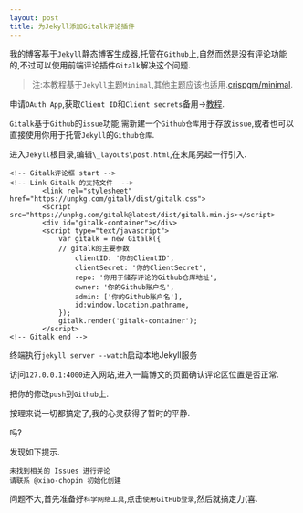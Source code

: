 ```yaml
---
layout: post
title: 为Jekyll添加Gitalk评论插件
---
```


我的博客基于`Jekyll`静态博客生成器,托管在`Github`上,自然而然是没有评论功能的,不过可以使用前端评论插件`Gitalk`解决这个问题.

>注:本教程基于`Jekyll`主题`Minimal`,其他主题应该也适用.[crispgm/minimal](https://github.com/crispgm/minimal).

申请`OAuth App`,获取`Client ID`和`Client secrets`备用→[教程](https://blog.home-chopin.xyz/2022/09/14/oauthapp.html).

`Gitalk`基于`Github`的`issue`功能,需新建一个`Github仓库`用于存放`issue`,或者也可以直接使用你用于托管`Jekyll`的`Github仓库`.

进入`Jekyll`根目录,编辑`\_layouts\post.html`,在末尾另起一行引入.

```
<!-- Gitalk评论框 start -->
<!-- Link Gitalk 的支持文件  -->
        <link rel="stylesheet" href="https://unpkg.com/gitalk/dist/gitalk.css">
        <script src="https://unpkg.com/gitalk@latest/dist/gitalk.min.js></script> 
        <div id="gitalk-container"></div>
        <script type="text/javascript">
            var gitalk = new Gitalk({
            // gitalk的主要参数
                clientID: '你的ClientID',
                clientSecret: '你的ClientSecret',
                repo: '你用于储存评论的Github仓库地址',
                owner: '你的Github账户名',
                admin: ['你的Github账户名'],
                id:window.location.pathname,
            });
            gitalk.render('gitalk-container');
        </script> 
<!-- Gitalk end -->
```

终端执行`jekyll server --watch`启动本地Jekyll服务

访问`127.0.0.1:4000`进入网站,进入一篇博文的页面确认评论区位置是否正常.

把你的修改`push`到`Github`上.

按理来说一切都搞定了,我的心灵获得了暂时的平静.

吗?

发现如下提示.

```
未找到相关的 Issues 进行评论
请联系 @xiao-chopin 初始化创建
```

问题不大,首先准备好`科学网络工具`,点击`使用GitHub登录`,然后就搞定力(喜.